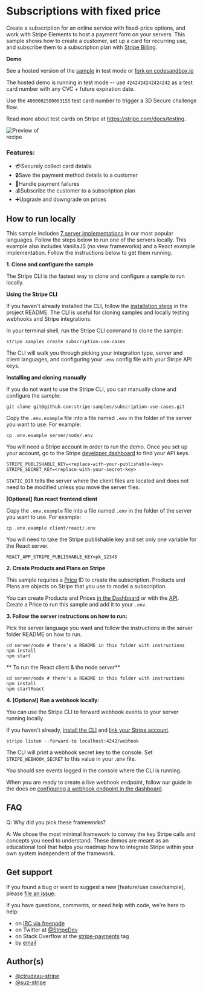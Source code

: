 # Subscriptions with fixed price

Create a subscription for an online service with fixed-price options, and work with Stripe Elements to host a payment form on your servers.
This sample shows how to create a customer, set up a card for recurring use, and subscribe them to a subscription plan with
[Stripe Billing](https://stripe.com/billing).

**Demo**

See a hosted version of the [sample](https://xt7b9.sse.codesandbox.io/) in test mode or [fork on codesandbox.io](https://codesandbox.io/s/github/stripe-samples/subscription-use-cases/tree/master/fixed-price-subscriptions)

The hosted demo is running in test mode -- use `4242424242424242` as a test card number with any CVC + future expiration date.

Use the `4000002500003155` test card number to trigger a 3D Secure challenge flow.

Read more about test cards on Stripe at https://stripe.com/docs/testing.

<img src="subscription-with-fixed-price.png" alt="Preview of recipe" style="max-width:25%;">

### Features:

- 💳Securely collect card details
- 🔒Save the payment method details to a customer
- 🚫Handle payment failures
- 💰Subscribe the customer to a subscription plan
- ➕Upgrade and downgrade on prices

## How to run locally

This sample includes [7 server implementations](server/) in our most popular languages. Follow the steps below to run one of the servers locally. This example also includes VanillaJS (no view frameworks) and a React example implementation. Follow the instructions below to get them running.

**1. Clone and configure the sample**

The Stripe CLI is the fastest way to clone and configure a sample to run locally.

**Using the Stripe CLI**

If you haven't already installed the CLI, follow the [installation steps](https://github.com/stripe/stripe-cli#installation) in the project README. The CLI is useful for cloning samples and locally testing webhooks and Stripe integrations.

In your terminal shell, run the Stripe CLI command to clone the sample:

```
stripe samples create subscription-use-cases
```

The CLI will walk you through picking your integration type, server and client languages, and configuring your `.env` config file with your Stripe API keys.

**Installing and cloning manually**

If you do not want to use the Stripe CLI, you can manually clone and configure the sample:

```
git clone git@github.com:stripe-samples/subscription-use-cases.git
```

Copy the `.env.example` file into a file named `.env` in the folder of the server you want to use. For example:

```
cp .env.example server/node/.env
```

You will need a Stripe account in order to run the demo. Once you set up your account, go to the Stripe [developer dashboard](https://stripe.com/docs/development/quickstart#api-keys) to find your API keys.

```
STRIPE_PUBLISHABLE_KEY=<replace-with-your-publishable-key>
STRIPE_SECRET_KEY=<replace-with-your-secret-key>
```

`STATIC_DIR` tells the server where the client files are located and does not need to be modified unless you move the server files.

**[Optional] Run react frontend client**

Copy the `.env.example` file into a file named `.env` in the folder of the server you want to use. For example:

```
cp .env.example client/react/.env
```

You will need to take the Stripe publishable key and set only one variable for the React server.

```
REACT_APP_STRIPE_PUBLISHABLE_KEY=pk_12345
```

**2. Create Products and Plans on Stripe**

This sample requires a [Price](https://stripe.com/docs/api/prices) ID to create the subscription. Products and Plans are objects on Stripe that you use to model a subscription.

You can create Products and Prices [in the Dashboard](https://dashboard.stripe.com/products) or with the [API](https://stripe.com/docs/api/prices/create). Create a Price to run this sample and add it to your `.env`.

**3. Follow the server instructions on how to run:**

Pick the server language you want and follow the instructions in the server folder README on how to run.

```
cd server/node # there's a README in this folder with instructions
npm install
npm start
```

** To run the React client & the node server**

```
cd server/node # there's a README in this folder with instructions
npm install
npm startReact
```

**4. [Optional] Run a webhook locally:**

You can use the Stripe CLI to forward webhook events to your server running locally.

If you haven't already, [install the CLI](https://stripe.com/docs/stripe-cli) and [link your Stripe account](https://stripe.com/docs/stripe-cli#link-account).

```
stripe listen --forward-to localhost:4242/webhook
```

The CLI will print a webhook secret key to the console. Set `STRIPE_WEBHOOK_SECRET` to this value in your .env file.

You should see events logged in the console where the CLI is running.

When you are ready to create a live webhook endpoint, follow our guide in the docs on [configuring a webhook endpoint in the dashboard](https://stripe.com/docs/webhooks/setup#configure-webhook-settings).

## FAQ

Q: Why did you pick these frameworks?

A: We chose the most minimal framework to convey the key Stripe calls and concepts you need to understand. These demos are meant as an educational tool that helps you roadmap how to integrate Stripe within your own system independent of the framework.

## Get support
If you found a bug or want to suggest a new [feature/use case/sample], please [file an issue](../../../issues).

If you have questions, comments, or need help with code, we're here to help:
- on [IRC via freenode](https://webchat.freenode.net/?channel=#stripe)
- on Twitter at [@StripeDev](https://twitter.com/StripeDev)
- on Stack Overflow at the [stripe-payments](https://stackoverflow.com/tags/stripe-payments/info) tag
- by [email](mailto:support+github@stripe.com)

## Author(s)

- [@ctrudeau-stripe](https://twitter.com/trudeaucj)
- [@suz-stripe](https://twitter.com/noopkat)
